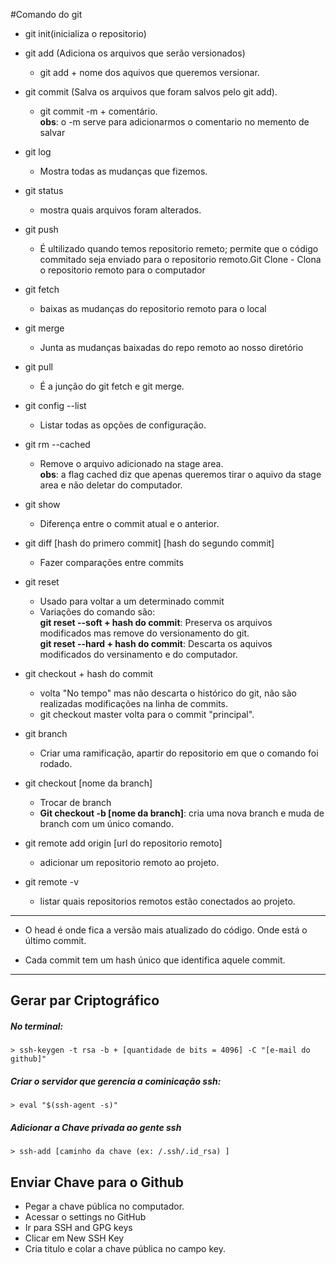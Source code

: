 #Comando do git

- git init(inicializa o repositorio)

- git add (Adiciona os arquivos que serão versionados)
    * git add + nome dos aquivos que queremos versionar.

- git commit (Salva os arquivos que foram salvos pelo git add).
    * git commit -m + comentário.<br> 
    **obs**: o -m serve para adicionarmos o comentario no memento de salvar

- git log
    * Mostra todas as mudanças que fizemos.

- git status 
    * mostra quais arquivos foram alterados.

- git push
    * É ultilizado quando temos repositorio remeto; permite que o código commitado seja enviado para o repositorio remoto.Git Clone - Clona o repositorio remoto para o computador

- git fetch
    * baixas as mudanças do repositorio  remoto para o local 

- git merge
    * Junta as mudanças baixadas do repo remoto ao nosso diretório

- git pull 
    * É a junção do git fetch e git merge.

- git config --list
    * Listar todas as opções de configuração.

- git rm --cached
    * Remove o arquivo adicionado na stage area.<br>
    **obs**: a flag cached  diz que apenas queremos tirar o aquivo da stage area e não deletar do computador.

- git show 
    * Diferença entre o commit atual e o anterior.

- git diff [hash do primero commit] [hash do segundo commit]
    * Fazer comparações entre commits

 - git reset
    * Usado para voltar a um determinado commit<br>
    * Variações do comando são:<br>
    **git reset --soft + hash do commit**: Preserva os arquivos modificados mas remove do versionamento do git.<br>
    **git reset --hard + hash do commit**: Descarta os aquivos modificados do versinamento e do computador.

- git checkout + hash do commit
    * volta "No tempo" mas não descarta o histórico do git, não são realizadas modificações na linha de commits.
    * git checkout master volta para o commit "principal".

- git branch 
    * Criar uma ramificação, apartir do repositorio em que o comando foi rodado.

- git checkout [nome da branch]
    * Trocar de branch
    * **Git checkout -b [nome da branch]**: cria uma nova branch e muda de branch com um único comando.

- git remote add origin [url do repositorio remoto]
    * adicionar um repositorio remoto ao projeto.

- git remote -v 
    * listar quais repositorios remotos estão conectados ao projeto.


-------------------------------------------------------------

- O head é onde fica a versão mais atualizado do código. Onde está o último commit.

- Cada commit tem um hash único que identifica aquele commit.

-------------------------------------------------------------------------
## Gerar par Criptográfico

##### No terminal:<br>

    > ssh-keygen -t rsa -b + [quantidade de bits = 4096] -C "[e-mail do github]"

##### Criar o servidor que gerencia a cominicação ssh:<br>

    > eval "$(ssh-agent -s)"

##### Adicionar a Chave privada ao gente ssh

    > ssh-add [caminho da chave (ex: /.ssh/.id_rsa) ] 


## Enviar Chave para o Github

- Pegar a chave pública no computador.
- Acessar o settings no GitHub
- Ir para SSH and GPG keys
- Clicar em New SSH Key
- Cria titulo e colar a chave pública no campo key.

